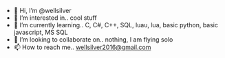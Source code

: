 - 👋 Hi, I’m @wellsilver
- 👀 I’m interested in.. cool stuff
- 🌱 I’m currently learning.. C, C#, C++, SQL, luau, lua, basic python, basic javascript, MS SQL
- 💞️ I’m looking to collaborate on.. nothing, I am flying solo
- 📫 How to reach me.. wellsilver2016@gmail.com

<!---
wellsilver/wellsilver is a ✨ special ✨ repository because its `README.md` (this file) appears on your GitHub profile.
You can click the Preview link to take a look at your changes.
--->
